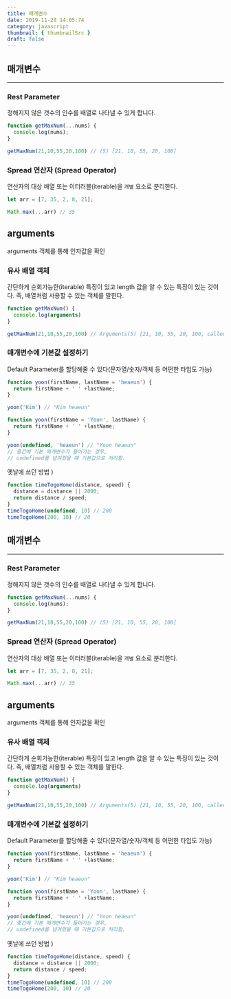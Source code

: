 ```yaml
---
title: 매개변수
date: 2019-11-20 14:05:74
category: javascript
thumbnail: { thumbnailSrc }
draft: false
---
```


## 매개변수

---

### Rest Parameter

정해지지 않은 갯수의 인수를 배열로 나타낼 수 있게 합니다.

```jsx
function getMaxNum(...nums) {
  console.log(nums);
}

getMaxNum(21,10,55,20,100) // (5) [21, 10, 55, 20, 100]

```

### Spread 연산자 (Spread Operator)

연산자의 대상 배열 또는 이터러블(iterable)을 `개별` 요소로 분리한다.

```jsx
let arr = [7, 35, 2, 8, 21];

Math.max(...arr) // 35
```

## arguments

arguments 객체를 통해 인자값을 확인

### 유사 배열 객체

간단하게 순회가능한(iterable) 특징이 있고 length 값을 알 수 있는 특징이 있는 것이다. 즉, 배열처럼 사용할 수 있는 객체를 말한다.

```jsx
function getMaxNum() {
  console.log(arguments)
}

getMaxNum(21,10,55,20,100) // Arguments(5) [21, 10, 55, 20, 100, callee: ƒ, Symbol  (Symbol.iterator)  : ƒ]
```

### 매개변수에 기본값 설정하기

Default Parameter를 할당해줄 수 있다(문자열/숫자/객체 등 어떤한 타입도 가능)

```jsx
function yoon(firstName, lastName = 'heaeun') {
  return firstName + ' ' +lastName;
}

yoon('Kim') // "Kim heaeun"

```

```jsx
function yoon(firstName = 'Yoon', lastName) {
  return firstName + ' ' +lastName;
}

yoon(undefined, 'heaeun') // "Yoon heaeun"
// 중간에 기본 매개변수가 들어가는 경우,
// undefined를 넘겨줬을 때 기본값으로 처리함.
```

옛날에 쓰던 방법 ) 

```jsx
function timeTogoHome(distance, speed) {
  distance = distance || 2000;
  return distance / speed;
}
timeTogoHome(undefined, 10) // 200
timeTogoHome(200, 10) // 20
```

## 매개변수

---

### Rest Parameter

정해지지 않은 갯수의 인수를 배열로 나타낼 수 있게 합니다.

```jsx
function getMaxNum(...nums) {
  console.log(nums);
}

getMaxNum(21,10,55,20,100) // (5) [21, 10, 55, 20, 100]

```

### Spread 연산자 (Spread Operator)

연산자의 대상 배열 또는 이터러블(iterable)을 `개별` 요소로 분리한다.

```jsx
let arr = [7, 35, 2, 8, 21];

Math.max(...arr) // 35
```

## arguments

arguments 객체를 통해 인자값을 확인

### 유사 배열 객체

간단하게 순회가능한(iterable) 특징이 있고 length 값을 알 수 있는 특징이 있는 것이다. 즉, 배열처럼 사용할 수 있는 객체를 말한다.

```jsx
function getMaxNum() {
  console.log(arguments)
}

getMaxNum(21,10,55,20,100) // Arguments(5) [21, 10, 55, 20, 100, callee: ƒ, Symbol  (Symbol.iterator)  : ƒ]
```

### 매개변수에 기본값 설정하기

Default Parameter를 할당해줄 수 있다(문자열/숫자/객체 등 어떤한 타입도 가능)

```jsx
function yoon(firstName, lastName = 'heaeun') {
  return firstName + ' ' +lastName;
}

yoon('Kim') // "Kim heaeun"

```

```jsx
function yoon(firstName = 'Yoon', lastName) {
  return firstName + ' ' +lastName;
}

yoon(undefined, 'heaeun') // "Yoon heaeun"
// 중간에 기본 매개변수가 들어가는 경우,
// undefined를 넘겨줬을 때 기본값으로 처리함.
```

옛날에 쓰던 방법 ) 

```jsx
function timeTogoHome(distance, speed) {
  distance = distance || 2000;
  return distance / speed;
}
timeTogoHome(undefined, 10) // 200
timeTogoHome(200, 10) // 20
```